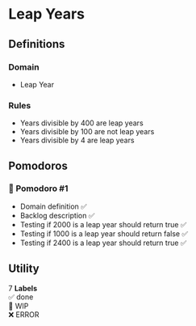 # Leap Years

## Definitions

### Domain

- Leap Year

### Rules

- Years divisible by 400 are leap years
- Years divisible by 100 are not leap years
- Years divisible by 4 are leap years

## Pomodoros

### 🍅 Pomodoro #1

- Domain definition ✅
- Backlog description ✅
- Testing if 2000 is a leap year should return true ✅
- Testing if 1000 is a leap year should return false ✅
- Testing if 2400 is a leap year should return true ✅

## Utility

7
**Labels**  
✅ done  
🚧 WIP  
❌ ERROR
